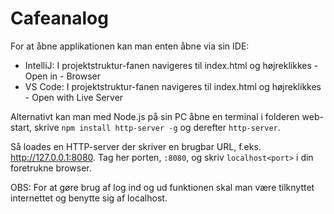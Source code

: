 # Cafeanalog
For at åbne applikationen kan man enten åbne via sin IDE:
- IntelliJ: I projektstruktur-fanen navigeres til index.html og højreklikkes - Open in - Browser
- VS Code: I projektstruktur-fanen navigeres til index.html og højreklikkes - Open with Live Server 

Alternativt kan man med Node.js på sin PC åbne en terminal i folderen web-start, skrive `npm install http-server -g` og derefter `http-server`.

Så loades en HTTP-server der skriver en brugbar URL, f.eks. http://127.0.0.1:8080. Tag her porten, `:8080`, og skriv `localhost<port>` i din foretrukne browser.

OBS: For at gøre brug af log ind og ud funktionen skal man være tilknyttet internettet og benytte sig af localhost.
